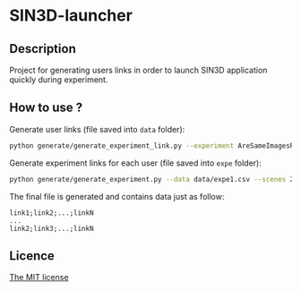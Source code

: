 # SIN3D-launcher

## Description

Project for generating users links in order to launch SIN3D application quickly during experiment.

## How to use ?


Generate user links (file saved into `data` folder):
```sh
python generate/generate_experiment_link.py --experiment AreSameImagesRandom --experimentId expe1 --scenes Appart1opt02,Bureau1,Cendrier --output expe1.csv
```

Generate experiment links for each user (file saved into `expe` folder):
```sh
python generate/generate_experiment.py --data data/expe1.csv --scenes 2 --users 150 --output expe1_user_links.csv
```

The final file is generated and contains data just as follow:

```
link1;link2;...;linkN
...
link2;link3;...;linkN
```

## Licence

[The MIT license](LICENSE)